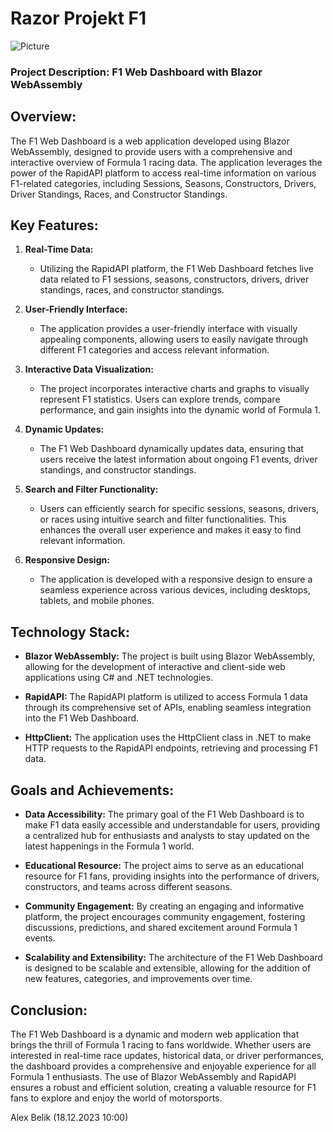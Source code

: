 # Razor Projekt F1

![Picture](https://cdn.racingnews365.com/_1800x945_crop_center-center_75_none/SI202111130438_news.jpg?v=1673950209)


### Project Description: F1 Web Dashboard with Blazor WebAssembly

## Overview:
The F1 Web Dashboard is a web application developed using Blazor WebAssembly, designed to provide users with a comprehensive and interactive overview of Formula 1 racing data. The application leverages the power of the RapidAPI platform to access real-time information on various F1-related categories, including Sessions, Seasons, Constructors, Drivers, Driver Standings, Races, and Constructor Standings.

## Key Features:
1. **Real-Time Data:**
   - Utilizing the RapidAPI platform, the F1 Web Dashboard fetches live data related to F1 sessions, seasons, constructors, drivers, driver standings, races, and constructor standings.

2. **User-Friendly Interface:**
   - The application provides a user-friendly interface with visually appealing components, allowing users to easily navigate through different F1 categories and access relevant information.

3. **Interactive Data Visualization:**
   - The project incorporates interactive charts and graphs to visually represent F1 statistics. Users can explore trends, compare performance, and gain insights into the dynamic world of Formula 1.

4. **Dynamic Updates:**
   - The F1 Web Dashboard dynamically updates data, ensuring that users receive the latest information about ongoing F1 events, driver standings, and constructor standings.

5. **Search and Filter Functionality:**
   - Users can efficiently search for specific sessions, seasons, drivers, or races using intuitive search and filter functionalities. This enhances the overall user experience and makes it easy to find relevant information.

6. **Responsive Design:**
   - The application is developed with a responsive design to ensure a seamless experience across various devices, including desktops, tablets, and mobile phones.

## Technology Stack:
- **Blazor WebAssembly:** The project is built using Blazor WebAssembly, allowing for the development of interactive and client-side web applications using C# and .NET technologies.

- **RapidAPI:** The RapidAPI platform is utilized to access Formula 1 data through its comprehensive set of APIs, enabling seamless integration into the F1 Web Dashboard.

- **HttpClient:** The application uses the HttpClient class in .NET to make HTTP requests to the RapidAPI endpoints, retrieving and processing F1 data.

## Goals and Achievements:
- **Data Accessibility:** The primary goal of the F1 Web Dashboard is to make F1 data easily accessible and understandable for users, providing a centralized hub for enthusiasts and analysts to stay updated on the latest happenings in the Formula 1 world.

- **Educational Resource:** The project aims to serve as an educational resource for F1 fans, providing insights into the performance of drivers, constructors, and teams across different seasons.

- **Community Engagement:** By creating an engaging and informative platform, the project encourages community engagement, fostering discussions, predictions, and shared excitement around Formula 1 events.

- **Scalability and Extensibility:** The architecture of the F1 Web Dashboard is designed to be scalable and extensible, allowing for the addition of new features, categories, and improvements over time.

## Conclusion:
The F1 Web Dashboard is a dynamic and modern web application that brings the thrill of Formula 1 racing to fans worldwide. Whether users are interested in real-time race updates, historical data, or driver performances, the dashboard provides a comprehensive and enjoyable experience for all Formula 1 enthusiasts. The use of Blazor WebAssembly and RapidAPI ensures a robust and efficient solution, creating a valuable resource for F1 fans to explore and enjoy the world of motorsports.

 
 
Alex Belik (18.12.2023   10:00)